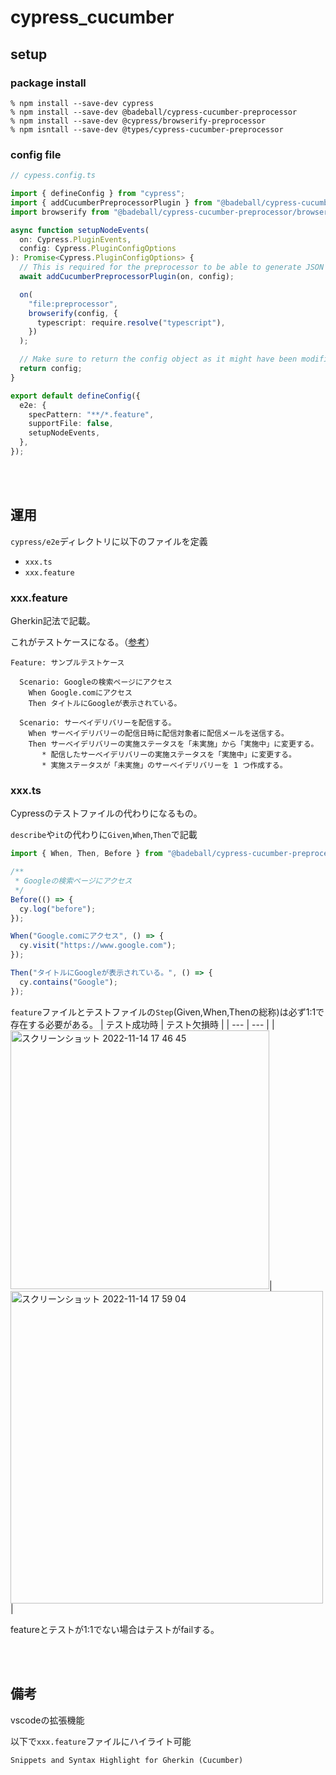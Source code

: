 # cypress_cucumber

## setup

### package install

```
% npm install --save-dev cypress
% npm install --save-dev @badeball/cypress-cucumber-preprocessor
% npm install --save-dev @cypress/browserify-preprocessor
% npm isntall --save-dev @types/cypress-cucumber-preprocessor
```

### config file

```ts
// cypess.config.ts

import { defineConfig } from "cypress";
import { addCucumberPreprocessorPlugin } from "@badeball/cypress-cucumber-preprocessor";
import browserify from "@badeball/cypress-cucumber-preprocessor/browserify";

async function setupNodeEvents(
  on: Cypress.PluginEvents,
  config: Cypress.PluginConfigOptions
): Promise<Cypress.PluginConfigOptions> {
  // This is required for the preprocessor to be able to generate JSON reports after each run, and more,
  await addCucumberPreprocessorPlugin(on, config);

  on(
    "file:preprocessor",
    browserify(config, {
      typescript: require.resolve("typescript"),
    })
  );

  // Make sure to return the config object as it might have been modified by the plugin.
  return config;
}

export default defineConfig({
  e2e: {
    specPattern: "**/*.feature",
    supportFile: false,
    setupNodeEvents,
  },
});

```

<br><br>

## 運用

`cypress/e2e`ディレクトリに以下のファイルを定義

- `xxx.ts`
- `xxx.feature`

### xxx.feature

Gherkin記法で記載。

これがテストケースになる。（[参考](https://qiita.com/hideshis/items/b853f2a0ff4769f24cfb)）

```feature
Feature: サンプルテストケース

  Scenario: Googleの検索ページにアクセス
    When Google.comにアクセス
    Then タイトルにGoogleが表示されている。

  Scenario: サーベイデリバリーを配信する。
    When サーベイデリバリーの配信日時に配信対象者に配信メールを送信する。
    Then サーベイデリバリーの実施ステータスを「未実施」から「実施中」に変更する。
       * 配信したサーベイデリバリーの実施ステータスを「実施中」に変更する。
       * 実施ステータスが「未実施」のサーベイデリバリーを 1 つ作成する。
```


### xxx.ts

Cypressのテストファイルの代わりになるもの。

`describe`や`it`の代わりに`Given`,`When`,`Then`で記載

```ts
import { When, Then, Before } from "@badeball/cypress-cucumber-preprocessor";

/**
 * Googleの検索ページにアクセス
 */
Before(() => {
  cy.log("before");
});

When("Google.comにアクセス", () => {
  cy.visit("https://www.google.com");
});

Then("タイトルにGoogleが表示されている。", () => {
  cy.contains("Google");
});
```

`feature`ファイルとテストファイルの`Step`(Given,When,Thenの総称)は必ず1:1で存在する必要がある。
| テスト成功時 | テスト欠損時 |
| --- | --- |
|<img width="414" alt="スクリーンショット 2022-11-14 17 46 45" src="https://user-images.githubusercontent.com/85160208/201618260-802f18e5-8df9-4019-ab38-47de8f1ffa55.png">| <img width="500" alt="スクリーンショット 2022-11-14 17 59 04" src="https://user-images.githubusercontent.com/85160208/201618389-e332dd54-33cc-4c9f-a3eb-88f89ca37cc0.png"> |


featureとテストが1:1でない場合はテストがfailする。


<br><br>

## 備考

vscodeの拡張機能

以下で`xxx.feature`ファイルにハイライト可能

```
Snippets and Syntax Highlight for Gherkin (Cucumber)
```
